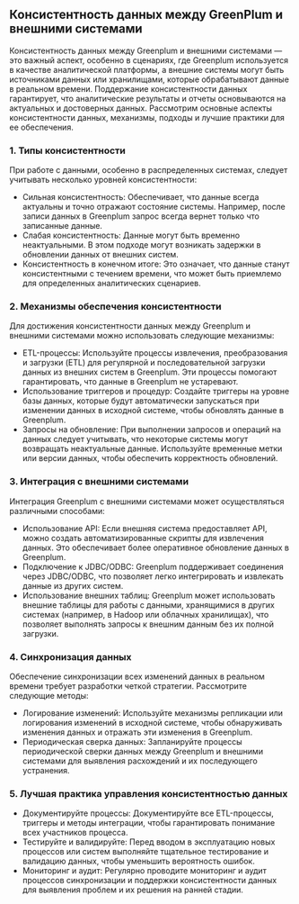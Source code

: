 ## Консистентность данных между GreenPlum и внешними системами

Консистентность данных между Greenplum и внешними системами — это важный аспект, особенно в сценариях, где Greenplum используется в качестве аналитической платформы, а внешние системы могут быть источниками данных или хранилищами, которые обрабатывают данные в реальном времени. Поддержание консистентности данных гарантирует, что аналитические результаты и отчеты основываются на актуальных и достоверных данных. Рассмотрим основные аспекты консистентности данных, механизмы, подходы и лучшие практики для ее обеспечения.

### 1. Типы консистентности

При работе с данными, особенно в распределенных системах, следует учитывать несколько уровней консистентности:

- Сильная консистентность: Обеспечивает, что данные всегда актуальны и точно отражают состояние системы. Например, после записи данных в Greenplum запрос всегда вернет только что записанные данные.
- Слабая консистентность: Данные могут быть временно неактуальными. В этом подходе могут возникать задержки в обновлении данных от внешних систем.
- Консистентность в конечном итоге: Это означает, что данные станут консистентными с течением времени, что может быть приемлемо для определенных аналитических сценариев.

### 2. Механизмы обеспечения консистентности

Для достижения консистентности данных между Greenplum и внешними системами можно использовать следующие механизмы:

- ETL-процессы: Используйте процессы извлечения, преобразования и загрузки (ETL) для регулярной и последовательной загрузки данных из внешних систем в Greenplum. Эти процессы помогают гарантировать, что данные в Greenplum не устаревают.
- Использование триггеров и процедур: Создайте триггеры на уровне базы данных, которые будут автоматически запускаться при изменении данных в исходной системе, чтобы обновлять данные в Greenplum.
- Запросы на обновление: При выполнении запросов и операций на данных следует учитывать, что некоторые системы могут возвращать неактуальные данные. Используйте временные метки или версии данных, чтобы обеспечить корректность обновлений.

### 3. Интеграция с внешними системами

Интеграция Greenplum с внешними системами может осуществляться различными способами:

- Использование API: Если внешняя система предоставляет API, можно создать автоматизированные скрипты для извлечения данных. Это обеспечивает более оперативное обновление данных в Greenplum.
- Подключение к JDBC/ODBC: Greenplum поддерживает соединения через JDBC/ODBC, что позволяет легко интегрировать и извлекать данные из других систем.
- Использование внешних таблиц: Greenplum может использовать внешние таблицы для работы с данными, хранящимися в других системах (например, в Hadoop или облачных хранилищах), что позволяет выполнять запросы к внешним данным без их полной загрузки.

### 4. Синхронизация данных

Обеспечение синхронизации всех изменений данных в реальном времени требует разработки четкой стратегии. Рассмотрите следующие методы:

- Логирование изменений: Используйте механизмы репликации или логирования изменений в исходной системе, чтобы обнаруживать изменения данных и отражать эти изменения в Greenplum.
- Периодическая сверка данных: Запланируйте процессы периодической сверки данных между Greenplum и внешними системами для выявления расхождений и их последующего устранения.

### 5. Лучшая практика управления консистентностью данных

- Документируйте процессы: Документируйте все ETL-процессы, триггеры и методы интеграции, чтобы гарантировать понимание всех участников процесса.
- Тестируйте и валидируйте: Перед вводом в эксплуатацию новых процессов или систем выполняйте тщательное тестирование и валидацию данных, чтобы уменьшить вероятность ошибок.
- Мониторинг и аудит: Регулярно проводите мониторинг и аудит процессов синхронизации и поддержки консистентности данных для выявления проблем и их решения на ранней стадии.
